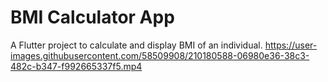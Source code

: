# BMI Calculator App

A Flutter project to calculate and display BMI of an individual.
https://user-images.githubusercontent.com/58509908/210180588-06980e36-38c3-482c-b347-f992665337f5.mp4
